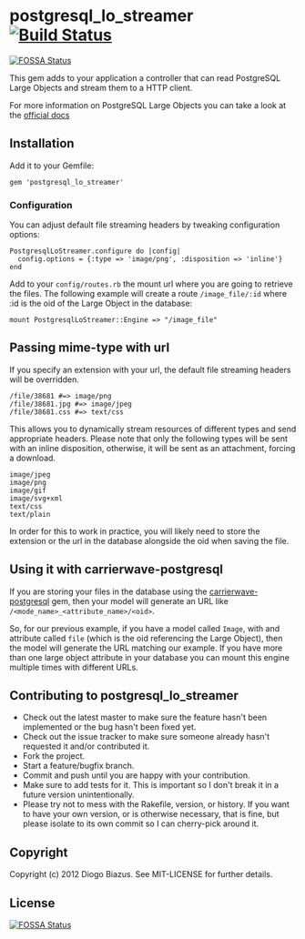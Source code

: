 # postgresql_lo_streamer [![Build Status](https://travis-ci.org/diogob/postgresql_lo_streamer.svg?branch=master)](https://travis-ci.org/diogob/postgresql_lo_streamer)
[![FOSSA Status](https://app.fossa.io/api/projects/git%2Bgithub.com%2FEZO801%2Fpostgresql_lo_streamer.svg?type=shield)](https://app.fossa.io/projects/git%2Bgithub.com%2FEZO801%2Fpostgresql_lo_streamer?ref=badge_shield)

This gem adds to your application a controller that can read PostgreSQL Large Objects and stream them to a HTTP client.

For more information on PostgreSQL Large Objects you can take a look at the [official docs](http://www.postgresql.org/docs/current/static/largeobjects.html)

## Installation

Add it to your Gemfile:

    gem 'postgresql_lo_streamer'

### Configuration

You can adjust default file streaming headers by tweaking configuration options:

    PostgresqlLoStreamer.configure do |config|
      config.options = {:type => 'image/png', :disposition => 'inline'}
    end

Add to your `config/routes.rb` the mount url where you are going to retrieve the files.
The following example will create a route `/image_file/:id` where :id is the oid of the Large Object in the database:

    mount PostgresqlLoStreamer::Engine => "/image_file"

## Passing mime-type with url

If you specify an extension with your url, the default file streaming headers will be overridden.

    /file/38681 #=> image/png
    /file/38681.jpg #=> image/jpeg
    /file/38681.css #=> text/css

This allows you to dynamically stream resources of different types and send appropriate headers. Please note that only the following types will be sent with an inline disposition, otherwise, it will be sent as an attachment, forcing a download.

    image/jpeg
    image/png
    image/gif
    image/svg+xml
    text/css
    text/plain

In order for this to work in practice, you will likely need to store the extension or the url in the database alongside the oid when saving the file.

## Using it with carrierwave-postgresql

If you are storing your files in the database using the [carrierwave-postgresql](http://diogob.github.com/carrierwave-postgresql/) gem, then your model will generate an URL like `/<mode_name>_<attribute_name>/<oid>`.

So, for our previous example, if you have a model called `Image`, with and attribute called `file` (which is the oid referencing the Large Object), then the model will generate the URL matching our example. If you have more than one large object attribute in your database you can mount this engine multiple times with different URLs.

## Contributing to postgresql_lo_streamer

 * Check out the latest master to make sure the feature hasn't been implemented or the bug hasn't been fixed yet.
 * Check out the issue tracker to make sure someone already hasn't requested it and/or contributed it.
 * Fork the project.
 * Start a feature/bugfix branch.
 * Commit and push until you are happy with your contribution.
 * Make sure to add tests for it. This is important so I don't break it in a future version unintentionally.
 * Please try not to mess with the Rakefile, version, or history. If you want to have your own version, or is otherwise necessary, that is fine, but please isolate to its own commit so I can cherry-pick around it.

## Copyright

Copyright (c) 2012 Diogo Biazus. See MIT-LICENSE for
further details.



## License
[![FOSSA Status](https://app.fossa.io/api/projects/git%2Bgithub.com%2FEZO801%2Fpostgresql_lo_streamer.svg?type=large)](https://app.fossa.io/projects/git%2Bgithub.com%2FEZO801%2Fpostgresql_lo_streamer?ref=badge_large)